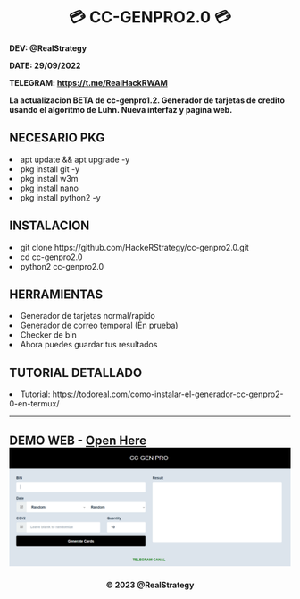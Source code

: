 <h1 align='center'>💳 CC-GENPRO2.0 💳 </h1>

<b>DEV: @RealStrategy</b>

<b>DATE: 29/09/2022</b>

<b>TELEGRAM: https://t.me/RealHackRWAM</b>

<b>La actualizacion BETA de cc-genpro1.2. Generador de tarjetas de credito usando el algoritmo de Luhn. Nueva interfaz y pagina web.</b>

<h2>NECESARIO PKG</h2>
<li>apt update && apt upgrade -y </lo>
<li>pkg install git -y </lo>
<li>pkg install w3m </lo>
<li>pkg install nano</lo>
<li>pkg install python2 -y</lo>

<h2>INSTALACION</h2>
<li>git clone https://github.com/HackeRStrategy/cc-genpro2.0.git </lo>
<li>cd cc-genpro2.0 </lo>
<li>python2 cc-genpro2.0 </lo>

<h2>HERRAMIENTAS</h2>
<li>Generador de tarjetas normal/rapido </lo>
<li>Generador de correo temporal (En prueba)</lo>
<li>Checker de bin </lo>
<li>Ahora puedes guardar tus resultados </lo>

<h2>TUTORIAL DETALLADO</h2>
<li>Tutorial: https://todoreal.com/como-instalar-el-generador-cc-genpro2-0-en-termux/ </lo>

***

DEMO WEB - [Open Here](https://cc-genpro.com)
![alt text](https://raw.githubusercontent.com/RealStrategy/realstrategy.github.io/main/CC-GENPROV1/ccgenpro.png)
---

<h4 align='center'> © 2023 @RealStrategy <h4>
